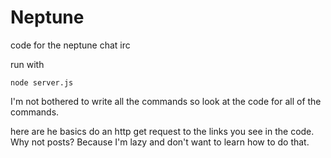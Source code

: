 # Neptune
code for the neptune chat irc

run with 
```
node server.js
```
 
I'm not bothered to write all the commands so look at the code for all of the commands.

here are he basics
do an http get request to the links you see in the code. Why not posts? Because I'm lazy and don't want to learn how to do that.
